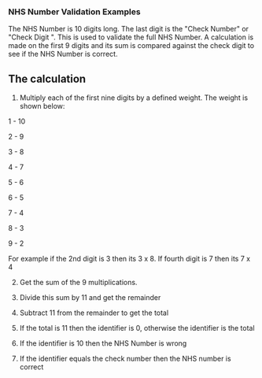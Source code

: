 ### NHS Number Validation Examples


The NHS Number is 10 digits long. The last digit is the "Check Number" or "Check Digit ". This is used to validate the full NHS Number. A calculation is made on the first 9 digits and its sum is compared against the check digit to see if the NHS Number is correct.

## The calculation



1) Multiply each of the first nine digits by a defined weight.  The weight is shown below:


1 - 10

2 - 9

3 - 8

4 - 7

5 - 6

6 - 5

7 - 4

8 - 3

9 - 2

For example if the 2nd digit is 3 then its 3 x 8.  If fourth digit is 7 then its 7 x 4


2) Get the sum of the 9 multiplications.


3) Divide this sum by 11 and get the remainder


4) Subtract 11 from the remainder to get the total


5) If the total is 11 then the identifier is 0, otherwise the identifier is the total


6) If the identifier is 10 then the NHS Number is wrong


7) If the identifier equals the check number then the NHS number is correct
